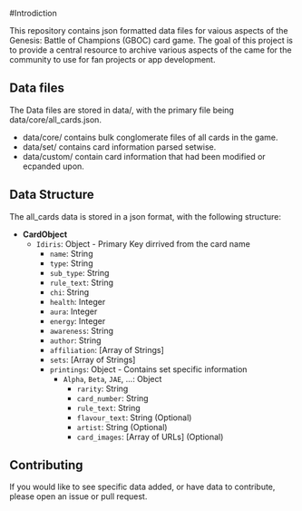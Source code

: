 #Introdiction

This repository contains json formatted data files for vaious aspects of the Genesis: Battle of Champions (GBOC) card game.
The goal of this project is to provide a central resource to archive various aspects of the came for the community to use for fan projects or app development.

## Data files
The Data files are stored in data/, with the primary file being data/core/all_cards.json. 

- data/core/ contains bulk conglomerate files of all cards in the game.
- data/set/ contains card information parsed setwise.
- data/custom/ contain card information that had been modified or ecpanded upon.

## Data Structure
The all_cards data is stored in a json format, with the following structure:

- **CardObject**
  - `Idiris`: Object - Primary Key dirrived from the card name
    - `name`: String
    - `type`: String
    - `sub_type`: String
    - `rule_text`: String
    - `chi`: String
    - `health`: Integer
    - `aura`: Integer
    - `energy`: Integer
    - `awareness`: String
    - `author`: String
    - `affiliation`: [Array of Strings]
    - `sets`: [Array of Strings]
    - `printings`: Object - Contains set specific information
      - `Alpha`, `Beta`, `JAE`, ...: Object
        - `rarity`: String
        - `card_number`: String
        - `rule_text`: String
        - `flavour_text`: String (Optional)
        - `artist`: String (Optional)
        - `card_images`: [Array of URLs] (Optional)

## Contributing
If you would like to see specific data added, or have data to contribute, please open an issue or pull request.
